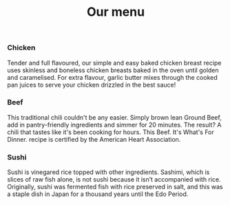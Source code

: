 
<html lang="en">

<head>
	<meta charset="utf-8">
	<meta name="viewport" content="width=device-width, initial-scale-1">
	<title>Assignment solution module 2</title>
	<link rel="stylesheet" type="text/css" href="module.css">
</head>
<body>
	<header>
		<center><h1>Our menu</h1></center>
	</header>
<div class="row">
	<div class="col-lg-4 col-md-6 col-sm-12">
<section class="box">
	<h3 class="title">Chicken</h3>
	<p>Tender and full flavoured, our simple and easy baked chicken breast recipe uses skinless and boneless chicken breasts baked in the oven until golden and caramelised. For extra flavour, garlic butter mixes through the cooked pan juices to serve your chicken drizzled in the best sauce!</p>
</section>
</div>


<div class="col-lg-4 col-md-6 col-sm-12">
	<section class="box1">
		<h3  class="title">Beef</h3>
		<p>This traditional chili couldn't be any easier. Simply brown lean Ground Beef, add in pantry-friendly ingredients and simmer for 20 minutes. The result? A chili that tastes like it's been cooking for hours. This Beef. It's What's For Dinner. recipe is certified by the American Heart Association.</p>
	</section>
</div>

<div class="col-lg-4 col-md-6 col-sm-12">	
	<section class="box2">
		<h3 class="title">Sushi</h3>
		<p>Sushi is vinegared rice topped with other ingredients. Sashimi, which is slices of raw fish alone, is not sushi because it isn’t accompanied with rice. Originally, sushi was fermented fish with rice preserved in salt, and this was a staple dish in Japan for a thousand years until the Edo Period.</p>
	</section>
</div>
</div>
<style>



</body>
</html>
